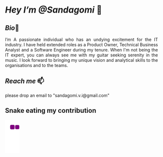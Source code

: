 # *Hey I’m @Sandagomi* 👋 

## *Bio*👀  
<p style='text-align: justify;'>I’m A passionate individual who has an undying excitement for the IT industry. 
        I have held extended roles as a Product Owner, Technical Business Analyst and a Software Engineer during my tenure. 
        When I'm not being the IT expert, you can always see me with my guitar seeking serenity in the music. 
        I look forward to bringing my unique vision and analytical skills to the organisations and to the teams. <p/>
        
## *Reach me* 📫
<p> please drop an email to "sandagomi.v.i@gmail.com" </p>



## Snake eating my contribution
![snake gif](https://github.com/sandagomi/sandagomi/blob/output/github-contribution-grid-snake.gif)
